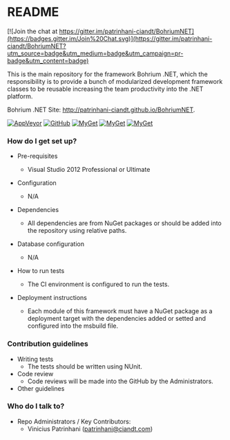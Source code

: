# README #

[![Join the chat at https://gitter.im/patrinhani-ciandt/BohriumNET](https://badges.gitter.im/Join%20Chat.svg)](https://gitter.im/patrinhani-ciandt/BohriumNET?utm_source=badge&utm_medium=badge&utm_campaign=pr-badge&utm_content=badge)

This is the main repository for the framework Bohrium .NET, which the responsibility is to provide a bunch of modularized development framework classes to be reusable increasing the team productivity into the .NET platform.

Bohrium .NET Site: http://patrinhani-ciandt.github.io/BohriumNET.

[![AppVeyor](http://img.shields.io/appveyor/ci/patrinhani-ciandt/bohriumnet.svg?style=flat-square)](https://ci.appveyor.com/project/patrinhani-ciandt/bohriumnet)
[![GitHub](http://img.shields.io/github/issues/patrinhani-ciandt/BohriumNET.svg?style=flat-square)](https://huboard.com/patrinhani-ciandt/BohriumNET)
[![MyGet](http://img.shields.io/myget/bohriumnet/v/Bohrium.Core.svg?style=flat-square&label=Bohrium.Core)](https://www.myget.org/F/bohriumnet/)
[![MyGet](http://img.shields.io/myget/bohriumnet/v/Bohrium.Ext.NHibernate.AutoMapper.svg?style=flat-square&label=Bohrium.Ext.NHibernate.AutoMapper)](https://www.myget.org/F/bohriumnet/)
[![MyGet](http://img.shields.io/myget/bohriumnet/v/Bohrium.Tools.SpecflowReportTool.svg?style=flat-square&label=Bohrium.Tools.SpecflowReportTool)](https://www.myget.org/F/bohriumnet/)

### How do I get set up? ###

* Pre-requisites
  * Visual Studio 2012 Professional or Ultimate

* Configuration
  * N/A
* Dependencies
  * All dependencies are from NuGet packages or should be added into the repository using relative paths.

* Database configuration
  * N/A

* How to run tests
  * The CI environment is configured to run the tests.
  
* Deployment instructions
  * Each module of this framework must have a NuGet package as a deployment target with the dependencies added or setted and configured into the msbuild file.

### Contribution guidelines ###

* Writing tests
  * The tests should be written using NUnit.
* Code review
  * Code reviews will be made into the GitHub by the Administrators.
* Other guidelines

### Who do I talk to? ###

* Repo Administrators / Key Contributors:
  * Vinicius Patrinhani (patrinhani@ciandt.com)

